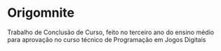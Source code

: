 # Origomnite
Trabalho de Conclusão de Curso, feito no terceiro ano do ensino médio para aprovação no curso técnico de Programação em Jogos Digitais
